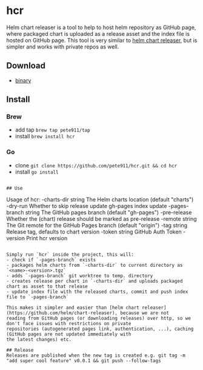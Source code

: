 # hcr
Helm chart releaser is a tool to help to host helm repository as GitHub page, where packaged chart is uploaded as
a release asset and the index file is hosted on GitHub page. This tool is very similar to
[helm chart releaser](https://github.com/helm/chart-releaser), but is simpler and works with private repos as well.

## Download
- [binary](https://github.com/pete911/hcr/releases)

## Install

### Brew
- add tap `brew tap pete911/tap`
- install `brew install hcr`

### Go
- clone `git clone https://github.com/pete911/hcr.git && cd hcr`
- install `go install`
```

## Use
```
Usage of hcr:
  -charts-dir string
        The Helm charts location (default "charts")
  -dry-run
        Whether to skip release update gh-pages index update
  -pages-branch string
        The GitHub pages branch (default "gh-pages")
  -pre-release
        Whether the (chart) release should be marked as pre-release
  -remote string
        The Git remote for the GitHub Pages branch (default "origin")
  -tag string
        Release tag, defaults to chart version
  -token string
        GitHub Auth Token
  -version
        Print hcr version
```

Simply run `hcr` inside the project, this will:
- check if `-pages-branch` exists
- packages helm charts from `-charts-dir` to current directory as `<name>-<version>.tgz`
- adds `-pages-branch` git worktree to temp. directory
- creates release per chart in `-charts-dir` and uploads packaged chart as asset to that release
- update index file with the released charts, commit and push index file to `-pages-branch`

This makes it simpler and easier than [helm chart releaser](https://github.com/helm/chart-releaser), because we are not
reading from GitHub pages (or downloading releases) over http, so we don't face issues with restrictions on private
repositories (autogenerated pages link, authentication, ...), caching (GitHub pages are not updated immediately with
the latest changes) etc.

## Release
Releases are published when the new tag is created e.g. git tag -m "add super cool feature" v0.0.1 && git push --follow-tags
